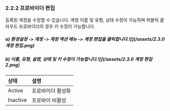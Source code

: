 ### 2.2.2 프로바이더 편집

등록된 계정을 수정할 수 있습니다. 계정 이름 및 유형, 상태 수정이 가능하며 퍼블릭 클라우드 프로바이더의 경우 키 수정이 가능합니다.

##### a\)    환경설정 -&gt; 계정 -&gt; 계정 액션 메뉴 -&gt; 계정 편집을 클릭합니다.![](/assets/2.3.0 계정 편집.png)

##### b\) 이름, 유형, 설명, 상태 및 키 수정이 가능합니다.![](/assets/2.3.0 계정 편집2.png)

| 상태 | **설명** |
| :--- | :--- |
| Active | 프로바이더 활성화 |
| Inactive | 프로바이 비활성 |



